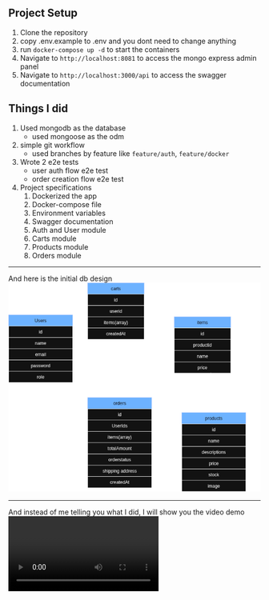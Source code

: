 ## Project Setup

1. Clone the repository
2. copy .env.example to .env and you dont need to change anything
3. run `docker-compose up -d` to start the containers
4. Navigate to `http://localhost:8081` to access the mongo express admin panel
5. Navigate to `http://localhost:3000/api` to access the swagger documentation

## Things I did

1. Used mongodb as the database
   - used mongoose as the odm
2. simple git workflow
   - used branches by feature like `feature/auth`, `feature/docker`
3. Wrote 2 e2e tests
   - user auth flow e2e test
   - order creation flow e2e test
4. Project specifications
   1. Dockerized the app
   2. Docker-compose file
   3. Environment variables
   4. Swagger documentation
   5. Auth and User module
   6. Carts module
   7. Products module
   8. Orders module

---

And here is the initial db design
![Initial DB Design](./docs/initial-db-design.png)

---

And instead of me telling you what I did, I will show you the video demo
![Video Demo](./docs/video-demo.mp4)
